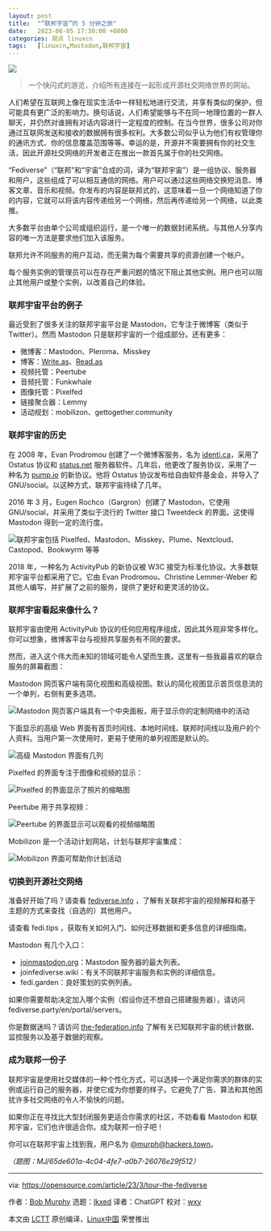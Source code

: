 ```yaml
---
layout: post
title:	"“联邦宇宙”的 5 分钟之旅"
date:	2023-06-05 17:30:00 +0800 
categories:	观点 linuxcn 
tags:	[linuxcn,Mastodon,联邦宇宙]
---
```



![](/Asserts/Images/album/202306/05/172935xzuy4zpxh9xoxpjg.jpg)



> 
> 一个快闪式的游览，介绍所有连接在一起形成开源社交网络世界的网站。
> 
> 
> 


人们希望在互联网上像在现实生活中一样轻松地进行交流，并享有类似的保护，但可能具有更广泛的影响力。换句话说，人们希望能够与不在同一地理位置的一群人聊天，并仍然对谁拥有对话内容进行一定程度的控制。在当今世界，很多公司对你通过互联网发送和接收的数据拥有很多权利。大多数公司似乎认为他们有权管理你的通讯方式、你的信息覆盖范围等等。幸运的是，开源并不需要拥有你的社交生活，因此开源社交网络的开发者正在推出一款首先属于你的社交网络。


“Fediverse”（“联邦”和“宇宙”合成的词，译为“联邦宇宙”）是一组协议、服务器和用户，这些组成了可以相互通信的网络。用户可以通过这些网络交换短消息、博客文章、音乐和视频。你发布的内容是联邦式的，这意味着一旦一个网络知道了你的内容，它就可以将该内容传递给另一个网络，然后再传递给另一个网络，以此类推。


大多数平台由单个公司或组织运行，是一个唯一的数据封闭系统。与其他人分享内容的唯一方法是要求他们加入该服务。


联邦允许不同服务的用户互动，而无需为每个需要共享的资源创建一个帐户。


每个服务实例的管理员可以在存在严重问题的情况下阻止其他实例。用户也可以阻止其他用户或整个实例，以改善自己的体验。


### 联邦宇宙平台的例子


最近受到了很多关注的联邦宇宙平台是 Mastodon，它专注于微博客（类似于 Twitter）。然而 Mastodon 只是联邦宇宙的一个组成部分。还有更多：


* 微博客：Mastodon、Pleroma、Misskey
* 博客：[Write.as](http://Write.as)、[Read.as](http://Read.as)
* 视频托管：Peertube
* 音频托管：Funkwhale
* 图像托管：Pixelfed
* 链接聚合器：Lemmy
* 活动规划：mobilizon、gettogether.community


### 联邦宇宙的历史


在 2008 年，Evan Prodromou 创建了一个微博客服务，名为 [identi.ca](http://identi.ca)，采用了 Ostatus 协议和 [status.net](http://status.net) 服务器软件。几年后，他更改了服务协议，采用了一种名为 [pump.io](http://pump.io) 的新协议。他将 Ostatus 协议发布给自由软件基金会，并导入了 GNU/social。以这种方式，联邦宇宙持续了几年。


2016 年 3 月，Eugen Rochco（Gargron）创建了 Mastodon，它使用 GNU/social，并采用了类似于流行的 Twitter 接口 Tweetdeck 的界面。这使得 Mastodon 得到一定的流行度。


![联邦宇宙包括 Pixelfed、Mastodon、Misskey、Plume、Nextcloud、Castopod、Bookwyrm 等等](/Asserts/Images/album/202306/05/173302etf335jt4ltotuoe.jpg)


2018 年，一种名为 ActivityPub 的新协议被 W3C 接受为标准化协议。大多数联邦宇宙平台都采用了它。它由 Evan Prodromou、Christine Lemmer-Weber 和其他人编写，并扩展了之前的服务，提供了更好和更灵活的协议。


### 联邦宇宙看起来像什么？


联邦宇宙由使用 ActivityPub 协议的任何应用程序组成，因此其外观非常多样化。你可以想象，微博客平台与视频共享服务有不同的要求。


然而，进入这个伟大而未知的领域可能令人望而生畏。这里有一些我最喜欢的联合服务的屏幕截图：


Mastodon 网页客户端有简化视图和高级视图。默认的简化视图显示首页信息流的一个单列，右侧有更多选项。


![Mastodon 网页客户端具有一个中央面板，用于显示你的定制网络中的活动](/Asserts/Images/album/202306/05/173312bk52r1h5wqozoqrx.jpg)


下面显示的高级 Web 界面有首页时间线、本地时间线、联邦时间线以及用户的个人资料。当用户第一次使用时，更易于使用的单列视图是默认的。


![高级 Mastodon 界面有几列](/Asserts/Images/album/202306/05/173322bpzsi1exiect0e11.jpg)


Pixelfed 的界面专注于图像和视频的显示：


![Pixelfed 的界面显示了照片的缩略图](/Asserts/Images/album/202306/05/173331shf3yjfuk4u1k7yk.jpg)


Peertube 用于共享视频：


![Peertube 的界面显示可以观看的视频缩略图](/Asserts/Images/album/202306/05/173350funlzii4z4nrcr2z.jpg)


Mobilizon 是一个活动计划网站，计划与联邦宇宙集成：


![Mobilizon 界面可帮助你计划活动](/Asserts/Images/album/202306/05/173358qy0n9cs50uadis5i.jpg)


### 切换到开源社交网络


准备好开始了吗？请查看 [fediverse.info](http://fediverse.info) ，了解有关联邦宇宙的视频解释和基于主题的方式来查找（自选的）其他用户。


请查看 fedi.tips ，获取有关如何入门、如何迁移数据和更多信息的详细指南。


Mastodon 有几个入口：


* [joinmastodon.org](http://joinmastodon.org)：Mastodon 服务器的最大列表。
* joinfediverse.wiki：有关不同联邦宇宙服务和实例的详细信息。
* fedi.garden：良好策划的实例列表。


如果你需要帮助决定加入哪个实例（假设你还不想自己搭建服务器），请访问 fediverse.party/en/portal/servers。


你是数据迷吗？请访问 [the-federation.info](http://the-federation.info) 了解有关已知联邦宇宙的统计数据、监控服务以及基于数据的观察。


### 成为联邦一份子


联邦宇宙是使用社交媒体的一种个性化方式，可以选择一个满足你需求的群体的实例或运行自己的服务器，并使它成为你想要的样子。它避免了广告、算法和其他困扰许多社交网络的令人不愉快的问题。


如果你正在寻找比大型封闭服务更适合你需求的社区，不妨看看 Mastodon 和联邦宇宙，它们也许很适合你。成为联邦一份子吧！


你可以在联邦宇宙上找到我，用户名为 [@murph@hackers.town](https://hackers.town/@murph)。


*（题图：MJ/65de601a-4c04-4fe7-a0b7-26076e29f512）*




---


via: <https://opensource.com/article/23/3/tour-the-fediverse>


作者：[Bob Murphy](https://opensource.com/users/murph) 选题：[lkxed](https://github.com/lkxed/) 译者：ChatGPT 校对：[wxy](https://github.com/wxy)


本文由 [LCTT](https://github.com/LCTT/TranslateProject) 原创编译，[Linux中国](https://linux.cn/) 荣誉推出
